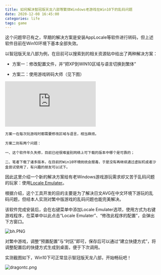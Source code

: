 ```yaml
---
title: 如何解决智冠版天龙八部等繁体Windows老游戏在Win10下的乱码问题
date: 2020-12-08 16:45:00
categories: life
tags: game
---
```


这个问题早已有之，早期的解决方案是安装AppLocale等软件进行转码，但上述软件目前在Win10环境下基本全部失效。

<!-- more -->

以智冠版天龙八部为例，在目前可以搜索到的相关资源贴中给出了两种解决方案：

- 方案一：修改配置文件，并“把XP到WIN10区域与语言切换到繁体”

- 方案二：使用游戏转码大师（见下图）

![yxzmds](https://www.ppxclub.com/forum.php?mod=attachment&aid=OTc5Nzk3fDQxYjljYmIwfDE2MDc0MTgxNTR8NjEwMjE3fDcwMDc5OA%3D%3D)

```
方案一在每次玩游戏时都需要修改区域与语言，相当麻烦。

方案二则有两个问题：

一、这个软件年久失修，目前已经很难鉴别网络上可下载的版本中哪个是可靠的；

二、笔者下载了诸多版本，在目前的Win10环境统统会报毒，于是没有再继续通过虚拟机或者沙盒尝试使用了，有兴趣的朋友可以试下。
```

因此这里介绍一个新的解决方案给有老Windows游戏游玩需求却又苦于乱码问题的玩家：使用[Locale Emulater](https://pooi.moe/Locale-Emulator/)。

根据介绍，这个工具开发的目的主要是为了解决日文AVG在中文环境下游玩的乱码问题，但经本人实测对繁中版游戏的乱码问题也能完美解决。

该软件完成安装后，会在右键菜单中添加Locale Emulater选项，使用方式为右键游戏程序，在菜单中以此点击“Locale Emulater”、“修改此程序的配置”，会弹出下方窗口。

![bh.PNG](https://i.loli.net/2020/12/11/VefS94ma62C3vPb.png)

对繁中游戏，调整“预置配置”与“时区”即可，保存后可以通过“建立快捷方式”，将调整配置后的快捷方式生成到桌面，便于下次调用。

实测截图如下，Win10下可正常显示智冠版天龙八部，开始畅玩吧！

![dragontc.png](https://i.loli.net/2020/12/11/gCJLtSaiIA34Exv.png)